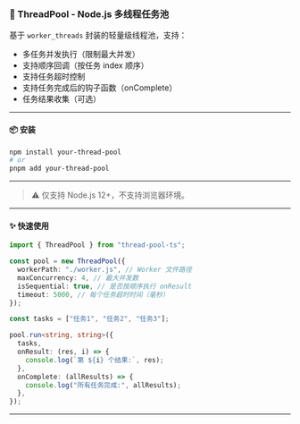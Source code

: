 ### 🧵 ThreadPool - Node.js 多线程任务池

基于 `worker_threads` 封装的轻量级线程池，支持：

- 多任务并发执行（限制最大并发）
- 支持顺序回调（按任务 index 顺序）
- 支持任务超时控制
- 支持任务完成后的钩子函数（onComplete）
- 任务结果收集（可选）

---

#### 📦 安装

```bash
npm install your-thread-pool
# or
pnpm add your-thread-pool
```

---

> ⚠️ 仅支持 Node.js 12+，不支持浏览器环境。

---

#### ✨ 快速使用

```ts
import { ThreadPool } from "thread-pool-ts";

const pool = new ThreadPool({
  workerPath: "./worker.js", // Worker 文件路径
  maxConcurrency: 4, // 最大并发数
  isSequential: true, // 是否按顺序执行 onResult
  timeout: 5000, // 每个任务超时时间（毫秒）
});

const tasks = ["任务1", "任务2", "任务3"];

pool.run<string, string>({
  tasks,
  onResult: (res, i) => {
    console.log(`第 ${i} 个结果:`, res);
  },
  onComplete: (allResults) => {
    console.log("所有任务完成:", allResults);
  },
});
```

---
